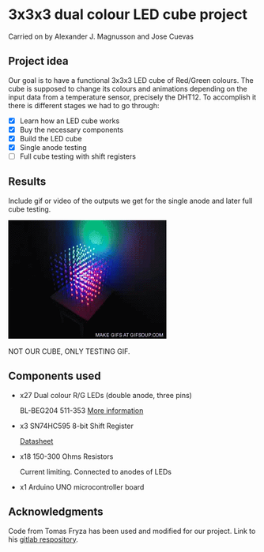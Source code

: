 # 3x3x3 dual colour LED cube project

Carried on by Alexander J. Magnusson and Jose Cuevas

## Project idea

Our goal is to have a functional 3x3x3 LED cube of Red/Green colours. The cube is supposed to change its colours and animations depending on the input data from a temperature sensor, precisely the DHT12.
To accomplish it there is different stages we had to go through:

- [x] Learn how an LED cube works               
- [x] Buy the necessary components              
- [x] Build the LED cube                        
- [x] Single anode testing                      
- [ ] Full cube testing with shift registers

## Results

Include gif or video of the outputs we get for the single anode and later full cube testing.

![](KHTK.gif)

NOT OUR CUBE, ONLY TESTING GIF.

## Components used

- x27 Dual colour R/G LEDs (double anode, three pins)

  BL-BEG204 511-353 [More information](https://www.gme.cz/led-5mm-rg-cc-45-45-50-led-beg204)
 
- x3 SN74HC595 8-bit Shift Register

  [Datasheet](http://www.ti.com/general/docs/lit/getliterature.tsp?genericPartNumber=sn74hc595&fileType=pdf)
  
- x18 150-300 Ohms Resistors

  Current limiting. Connected to anodes of LEDs
  
- x1 Arduino UNO microcontroller board

## Acknowledgments

Code from Tomas Fryza has been used and modified for our project. Link to his [gitlab respository](https://gitlab.com/tomas.fryza/avr-examples). 
